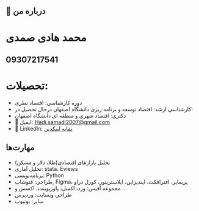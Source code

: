 ## 📌 درباره من
# محمد هادی صمدی  
## 09307217541  
# تحصیلات:
- دوره کارشناسی: اقتصاد نظری
- کارشناسی ارشد: اقتصاد توسعه و برنامه ریزی دانشگاه اصفهان
  درحال تحصیل در:
- دکتری: اقتصاد شهری و منطقه ای دانشگاه اصفهان
- 📧 ایمیل: Hadi.samadi2007@gmail.com  
- 🔗 LinkedIn: [نمایه لینکدین](https://www.linkedin.com/in/mohammad-hadi-samadi/)  

## مهارت‌ها
- تحلیل بازارهای اقتصادی(طلا، دلار و مسکن)
- تحلیل آماری: stata، Eviews
- برنامه‌نویسی: Python  
- طراحی: فتوشاپ, Figma، پریمایر، افترافکت، ایندیزاین، ایلاستریتور، کورل دراو
- مجموعه آفیس: ورد، اکسل، پاورپوینت، اکسس و ...
- طراحی وبسایت: وردپرس
- سایر: یوتیوب
